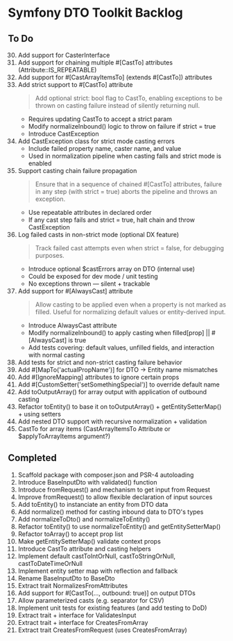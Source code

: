 # Symfony DTO Toolkit Backlog

## To Do

30. Add support for CasterInterface
19. Add support for chaining multiple #[CastTo] attributes (Attribute::IS_REPEATABLE)
19. Add support for #[CastArrayItemsTo] (extends #[CastTo]) attributes
31. Add strict support to #[CastTo] attribute
    > Add optional strict: bool flag to CastTo, enabling exceptions to be thrown on casting failure instead of silently returning null.
    - Requires updating CastTo to accept a strict param
    - Modify normalizeInbound() logic to throw on failure if strict = true
    - Introduce CastException
32. Add CastException class for strict mode casting errors
    - Include failed property name, caster name, and value
    - Used in normalization pipeline when casting fails and strict mode is enabled
33. Support casting chain failure propagation
    > Ensure that in a sequence of chained #[CastTo] attributes, failure in any step (with strict = true) aborts the pipeline and throws an exception.
    - Use repeatable attributes in declared order
    - If any cast step fails and strict = true, halt chain and throw CastException
34. Log failed casts in non-strict mode (optional DX feature)
    > Track failed cast attempts even when strict = false, for debugging purposes.
    - Introduce optional $castErrors array on DTO (internal use)
    - Could be exposed for dev mode / unit testing
    - No exceptions thrown — silent + trackable
36. Add support for #[AlwaysCast] attribute
    > Allow casting to be applied even when a property is not marked as filled. Useful for normalizing default values or entity-derived input.
    - Introduce AlwaysCast attribute
    - Modify normalizeInbound() to apply casting when filled[prop] || #[AlwaysCast] is true
    - Add tests covering: default values, unfilled fields, and interaction with normal casting
35. Add tests for strict and non-strict casting failure behavior
20. Add #[MapTo('actualPropName')] for DTO → Entity name mismatches
21. Add #[IgnoreMapping] attributes to ignore certain props
22. Add #[CustomSetter('setSomethingSpecial')] to override default name
23. Add toOutputArray() for array output with application of outbound casting
24. Refactor toEntity() to base it on toOutputArray() + getEntitySetterMap() + using setters
28. Add nested DTO support with recursive normalization + validation
29. CastTo for array items (CastArrayItemsTo Attribute or $applyToArrayItems argument?)

## Completed

1. Scaffold package with composer.json and PSR-4 autoloading
2. Introduce BaseInputDto with validated() function
3. Introduce fromRequest() and mechanism to get input from Request
4. Improve fromRequest() to allow flexible declaration of input sources
5. Add toEntity() to instanciate an entity from DTO data
6. Add normalize() method for casting inbound data to DTO's types
7. Add normalizeToDto() and normalizeToEntity()
8. Refactor toEntity() to use normalizeToEntity() and getEntitySetterMap()
9. Refactor toArray() to accept prop list
10. Make getEntitySetterMap() validate context props
11. Introduce CastTo attribute and casting helpers
12. Implement default castToIntOrNull, castToStringOrNull, castToDateTimeOrNull
13. Implement entity setter map with reflection and fallback
14. Rename BaseInputDto to BaseDto
15. Extract trait NormalizesFromAttributes
16. Add support for #[CastTo(..., outbound: true)] on output DTOs
17. Allow parameterized casts (e.g. separator for CSV)
18. Implement unit tests for existing features (and add testing to DoD)
25. Extract trait + interface for ValidatesInput
26. Extract trait + interface for CreatesFromArray
27. Extract trait CreatesFromRequest (uses CreatesFromArray)


